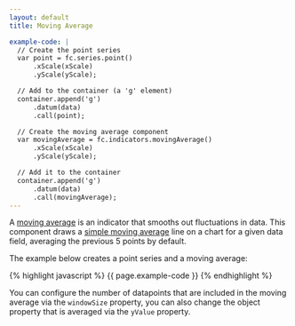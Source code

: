 ```yaml
---
layout: default
title: Moving Average

example-code: |
  // Create the point series
  var point = fc.series.point()
      .xScale(xScale)
      .yScale(yScale);

  // Add to the container (a 'g' element)
  container.append('g')
      .datum(data)
      .call(point);

  // Create the moving average component
  var movingAverage = fc.indicators.movingAverage()
      .xScale(xScale)
      .yScale(yScale);

  // Add it to the container
  container.append('g')
      .datum(data)
      .call(movingAverage);
---
```


A [moving average](http://en.wikipedia.org/wiki/Moving_average) is an indicator that smooths out fluctuations in data. This component draws a [simple moving average](http://en.wikipedia.org/wiki/Moving_average#Simple_moving_average) line on a chart for a given data field, averaging the previous 5 points by default.

The example below creates a point series and a moving average:

{% highlight javascript %}
{{ page.example-code }}
{% endhighlight %}

<div id="indicators_movingAverage" class="chart"> </div>
<script type="text/javascript">
(function() {
    var f = createFixture('#indicators_movingAverage');
    var container = f.container, data = f.data
      xScale = f.xScale, yScale = f.yScale;

    {{ page.example-code }}
}());
</script>

You can configure the number of datapoints that are included in the moving average via the `windowSize` property, you can also change the object property that is averaged via the `yValue` property.


